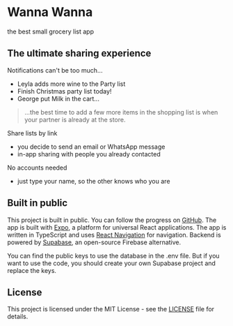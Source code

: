 # Wanna Wanna

the best small grocery list app

## The ultimate sharing experience

Notifications can't be too much...

- Leyla adds more wine to the Party list
- Finish Christmas party list today!
- George put Milk in the cart...

> ...the best time to add a few more items in the shopping list is when your partner is already at the store.

Share lists by link

- you decide to send an email or WhatsApp message
- in-app sharing with people you already contacted

No accounts needed

- just type your name, so the other knows who you are

## Built in public

This project is built in public. You can follow the progress on [GitHub](https://github.com/leechy/wanna). The app is built with [Expo](https://expo.dev/), a platform for universal React applications. The app is written in TypeScript and uses [React Navigation](https://reactnavigation.org/) for navigation. Backend is powered by [Supabase](https://supabase.io/), an open-source Firebase alternative.

You can find the public keys to use the database in the .env file. But if you want to use the code, you should create your own Supabase project and replace the keys.

## License

This project is licensed under the MIT License - see the [LICENSE](LICENSE) file for details.
